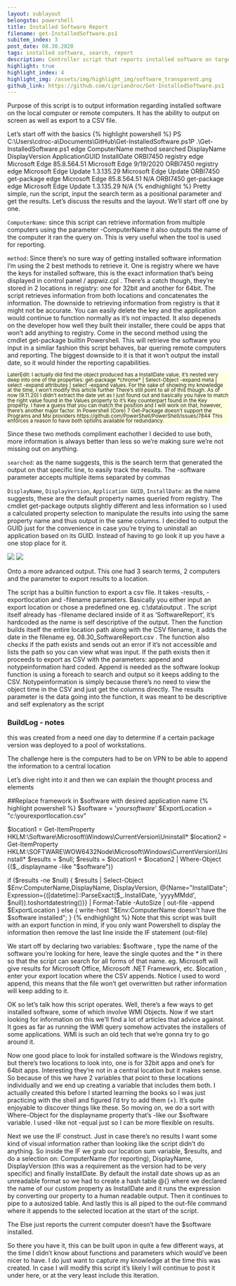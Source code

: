```yaml
---
layout: sublayout
belongsto: powershell
title: Installed Software Report
filename: get-InstalledSoftware.ps1
subitem_index: 3
post_date: 08.30.2020
tags: installed software, search, report
description: Controller script that reports installed software on target machine (local or remote), accepts parameters for software name, target machine, export location.
highlight: true
highlight_index: 4
highlight_img: /assets/img/highlight_img/software_transparent.png
github_link: https://github.com/cipriandroc/Get-InstalledSoftware.ps1
---
```

Purpose of this script is to output information regarding installed software on the local computer or remote computers. It has the ability to output on screen as well as export to a CSV file.

Let’s start off with the basics
{% highlight powershell %}
PS C:\Users\cdroc-a\Documents\GitHub\Get-InstalledSoftware.ps1P .\Get-InstalledSoftware.ps1 edge
ComputerName    method      searched   DisplayName             DisplayVersion       ApplicationGUID         InstallOate 
ORBI7450        registry    edge       Microsoft Edge          85.8.564.51          Microsoft Edge          9/19/2020 
ORBI7450        registry    edge       Microsoft Edge Update   1.3.135.29           Microsoft Edge Update 
ORBI7450        get-package edge       Microsoft Edge          85.8.564.51                                  N/A 
ORBI7450        get-package edge       Microsoft Edge Update   1.3.135.29                                   N/A 
{% endhighlight %}
Pretty simple, run the script, input the search term as a positional parameter and get the results. Let’s discuss the results and the layout.
We’ll start off one by one.

`ComputerName`: since this script can retrieve information from multiple computers using the parameter -ComputerName it also outputs the name of the computer it ran the query on. This is very useful when the tool is used for reporting.

`method`: Since there’s no sure way of getting installed software information I’m using the 2 best methods to retrieve it. One is registry where we have the keys for installed software, this is the exact information that’s being displayed in control panel / appwiz.cpl . There’s a catch though, they’re stored in 2 locations in registry: one for 32bit and another for 64bit. The script retrieves information from both locations and concatenates the information. The downside to retrieving information from registry is that it might not be accurate. You can easily delete the key and the application would continue to function normally as it’s not impacted. It also depeneds on the developer how well they built their installer, there could be apps that won’t add anything to registry. Come in the second method using the cmdlet get-package builtin Powershell. This will retrieve the software you input in a similar fashion this script behaves, bar quering remote computers and reporting. The biggest downside to it is that it won’t output the install date, so it would hinder the reporting capabilities.
<div style="background-color:#FFFFE0;line-height:1;">
<small>
LaterEdit: I actually did find the object produced has a InstallDate value, it’s nested very deep into one of the properties: get-package *chrome* | Select-Object -expand meta | select -expand attributes | select -expand values. For the sake of showing my knowledge at the time, I won’t modify this article further
There’s still point to all of this though. As of now (9.11.20) I didn’t extract the date yet as I just found out and basically you have to match the right value found in the Values property to it’s Key counterpart found in the Key property. I have a guess that you can match the position and I will work on that, however, there’s another major factor. In Powershell (Core) 7 Get-Package doesn’t support the Programs and Msi providers https://github.com/PowerShell/PowerShell/issues/7844
This enforces a reason to have both options available for redundancy.
</small>
</div>

Since these two methods compliment eachother I decided to use both, more information is always better than less so we’re making sure we’re not missing out on anything.

`searched`: as the name suggests, this is the search term that generated the output on that specific line, to easily track the results. The -software parameter accepts multiple items separated by commas

`DisplayName`, `DisplayVersion`, `Application GUID`, `InstallDate`: as the name suggests, these are the default property names queried from registry. The cmdlet get-package outputs slightly different and less information so I used a calculated property selection to manipulate the results into using the same property name and thus output in the same columns. I decided to output the GUID just for the convenience in case you’re trying to uninstall an application based on its GUID. Instead of having to go look it up you have a one stop place for it.

<img src="https://cipriandroc.files.wordpress.com/2020/09/screen-shot-2020-09-13-at-7.13.32-pm.png">

<img src="https://cipriandroc.files.wordpress.com/2020/09/screen-shot-2020-09-13-at-7.14.54-pm.png">

Onto a more advanced output. This one had 3 search terms, 2 computers and the parameter to export results to a location.

The script has a builtin function to export a csv file. It takes -results, -exportlocation and -filename parameters. Basically you either input an export location or chose a predefined one eg. c:\data\output . The script itself already has -filename declared inside of it as ‘SoftwareReport’, it’s hardcoded as the name is self descriptive of the output. Then the function builds itself the entire location path along with the CSV filename, it adds the date in the filename eg. 08.30_SoftwareReport.csv . The function also checks if the path exists and sends out an error if it’s not accessible and lists the path so you can view what was input. If the path exists then it proceeds to export as CSV with the parameters: append and notypeinformation hard coded. Append is needed as the software lookup function is using a foreach to search and output so it keeps adding to the CSV. Notypeinformation is simply because there’s no need to view the object time in the CSV and just get the columns directly.
The results parameter is the data going into the function, it was meant to be descriptive and self explenatory as the script

### BuildLog - notes

this was created from a need one day to determine if a certain package version was deployed to a pool of workstations.

The challenge here is the computers had to be on VPN to be able to append the information to a central location

Let’s dive right into it and then we can explain the thought process and elements

##Replace framework in $software with desired application name
{% highlight powershell %}
$software = '*yoursoftware*'
$ExportLocation = "c:\yourexportlocation.csv"

$location1 = Get-ItemProperty HKLM:\Software\Microsoft\Windows\CurrentVersion\Uninstall\*
$location2 = Get-ItemProperty HKLM:\SOFTWARE\WOW6432Node\Microsoft\Windows\CurrentVersion\Uninstall\*
$results = $null;
$results = $location1 + $location2 | Where-Object {($_.displayname -like "$software")} 

if ($results -ne $null) {
    $results | Select-Object $Env:ComputerName,DisplayName, DisplayVersion, 
    @{Name="InstallDate"; Expression={([datetime]::ParseExact($_.InstallDate, 'yyyyMMdd', $null)).toshortdatestring()}} | Format-Table -AutoSize  | out-file -append $ExportLocation
}
else {
    write-host "$Env:ComputerName doesn't have the $software installed";
}
{% endhighlight %}
Note that this script was built with an export function in mind, if you only want Powershell to display the information then remove the last line inside the IF statement (out-file)

We start off by declaring two variables:
$software , type the name of the software you’re looking for here, leave the single quotes and the * in there so that the script can search for all forms of that name. eg. Microsoft will give results for Microsoft Office, Microsoft .NET Framework, etc.
$location , enter your export location where the CSV appends. Notice I used to word append, this means that the file won’t get overwritten but rather information will keep adding to it.

OK so let’s talk how this script operates. Well, there’s a few ways to get installed software, some of which involve WMI Objects. Now if we start looking for information on this we’ll find a lot of articles that advice against. It goes as far as running the WMI query somehow activates the installers of some applications. WMI is such an old tech that we’re gonna try to go around it.

Now one good place to look for installed software is the Windows registry, but there’s two locations to look into, one is for 32bit apps and one’s for 64bit apps. Interesting they’re not in a central location but it makes sense. So because of this we have 2 variables that point to these locations individually and we end up creating a variable that includes them both. I actually created this before I started learning the books so I was just practicing with the shell and figured I’d try to add them (+). It’s quite enjoyable to discover things like these.
So moving on, we do a sort with Where-Object for the displayname property that’s -like our $software variable. I used -like not -equal just so I can be more flexible on results.

Next we use the IF construct. Just in case there’s no results I want some kind of visual information rather than looking like the script didn’t do anything.
So inside the IF we grab our location sum variable, $results, and do a selection on: ComputerName (for reporting), DisplayName, DisplayVersion (this was a requirement as the version had to be very specific) and finally InstallDate. By default the install date shows up as an unreadable format so we had to create a hash table @{} where we declared the name of our custom property as InstallDate and it runs the expression by converting our property to a human readable output. Then it continues to pipe to a autosized table. And lastly this is all piped to the out-file command where it appends to the selected location at the start of the script.

The Else just reports the current computer doesn’t have the $software installed.

So there you have it, this can be built upon in quite a few different ways, at the time I didn’t know about functions and parameters which would’ve been nicer to have. I do just want to capture my knowledge at the time this was created. In case I will modify this script it’s likely I will continue to post it under here, or at the very least include this iteration.

